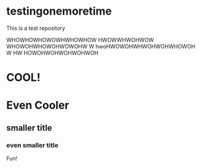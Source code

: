 # testingonemoretime
This is a test repository


WHOWHOWHOWOWHWHOWHOW
HWOWWHWOHWOW
WHOWOHWHOWOHWOWOHW
W
hwoHWOWOHWHWOHWOHWHOWOH
W
HW
HOWOHWOHWOHWOHWOH
# COOL!


# Even Cooler
## smaller title

### even smaller title


Fun!

